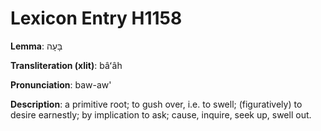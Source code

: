 # Lexicon Entry H1158

**Lemma**: בָּעָה

**Transliteration (xlit)**: bâʻâh

**Pronunciation**: baw-aw'

**Description**:
a primitive root; to gush over, i.e. to swell; (figuratively) to desire earnestly; by implication to ask; cause, inquire, seek up, swell out.
